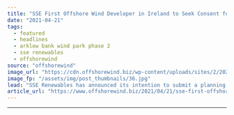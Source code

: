 ```yaml
---
title: "SSE First Offshore Wind Developer in Ireland to Seek Consent for Onshore Grid Infrastructure"
date: "2021-04-21"
tags: 
  - featured
  - headlines
  - arklow bank wind park phase 2
  - sse renewables
  - offshorewind
source: "offshorewind"
image_url: "https://cdn.offshorewind.biz/wp-content/uploads/sites/2/2021/04/21151002/Arklow-Air-SSE-Renewables.jpg"
image_fp: "/assets/img/post_thumbnails/36.jpg"
lead: "SSE Renewables has announced its intention to submit a planning application for the onshore"
article_url: "https://www.offshorewind.biz/2021/04/21/sse-first-offshore-wind-developer-in-ireland-to-seek-consent-for-onshore-grid-infrastructure/"
---
```


---

